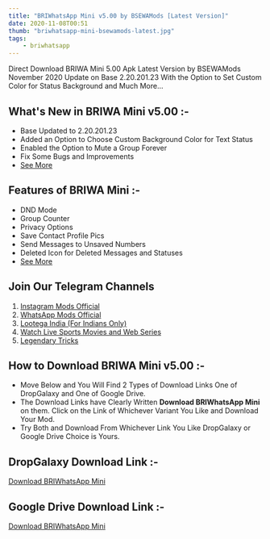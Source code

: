 ```yaml
---
title: "BRIWhatsApp Mini v5.00 by BSEWAMods [Latest Version]"
date: 2020-11-08T00:51
thumb: "briwhatsapp-mini-bsewamods-latest.jpg"
tags:
    - briwhatsapp
---
```

Direct Download BRIWA Mini 5.00 Apk Latest Version by BSEWAMods November 2020 Update on Base 2.20.201.23 With the Option to Set Custom Color for Status Background and Much More...

## What's New in BRIWA Mini v5.00 :-

* Base Updated to 2.20.201.23
* Added an Option to Choose Custom Background Color for Text Status
* Enabled the Option to Mute a Group Forever
* Fix Some Bugs and Improvements
* [See More](http://bc.vc/2eT3nMY)

## Features of BRIWA Mini :-

* DND Mode
* Group Counter
* Privacy Options
* Save Contact Profile Pics
* Send Messages to Unsaved Numbers
* Deleted Icon for Deleted Messages and Statuses
* [See More](http://bc.vc/2eT3nMY)

## Join Our Telegram Channels

1. [Instagram Mods Official](https://telegram.me/instamodsofficial)
2. [WhatsApp Mods Official](https://telegram.me/wamods)
3. [Lootega India (For Indians Only)](https://telegram.me/lootegaindia)
4. [Watch Live Sports Movies and Web Series](https://telegram.me/joinchat/AAAAAEaubY1PXSsxR50Rug)
5. [Legendary Tricks](https://telegram.me/joinchat/AAAAAFlLAeHug8Sf6ECpuA)

## How to Download BRIWA Mini v5.00 :-

* Move Below and You Will Find 2 Types of Download Links One of DropGalaxy and One of Google Drive.
* The Download Links have Clearly Written **Download BRIWhatsApp Mini** on them. Click on the Link of Whichever Variant You Like and Download Your Mod.
* Try Both and Download From Whichever Link You Like DropGalaxy or Google Drive Choice is Yours.

## DropGalaxy Download Link :-

[Download BRIWhatsApp Mini](https://dropgalaxy.in/ycfb3jg7rbob)

## Google Drive Download Link :-

[Download BRIWhatsApp Mini](http://bc.vc/3xXgdPs)
